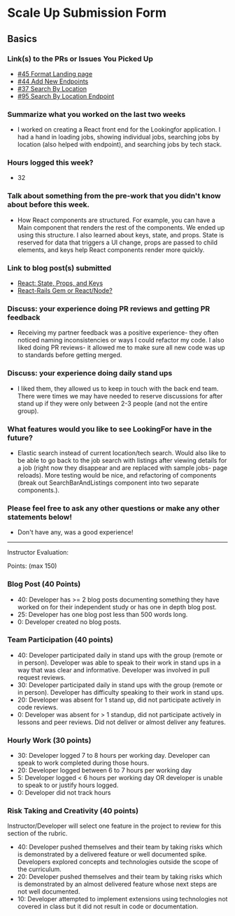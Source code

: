 # Scale Up Submission Form

## Basics

### Link(s) to the PRs or Issues You Picked Up
- [#45 Format Landing page](https://github.com/LookingForMe/lookingForFrontEnd/pull/48)
- [#44 Add New Endpoints](https://github.com/LookingForMe/lookingForFrontEnd/pull/44)
- [#37 Search By Location](https://github.com/LookingForMe/lookingForFrontEnd/pull/41)
- [#95 Search By Location Endpoint](https://github.com/LookingForMe/lookingfor/pull/95)

### Summarize what you worked on the last two weeks
 * I worked on creating a React front end for the Lookingfor application. I had a hand in loading jobs, showing individual jobs, searching jobs by location (also helped with endpoint), and searching jobs by tech stack.

### Hours logged this week?
 * 32

### Talk about something from the pre-work that you didn't know about before this week.
 * How React components are structured. For example, you can have a Main component that renders the rest of the components. We ended up using this structure. I also learned about keys, state, and props. State is reserved for data that triggers a UI change, props are passed to child elements, and keys help React components render more quickly.

### Link to blog post(s) submitted
- [React: State, Props, and Keys](https://medium.com/@cheljoh/react-state-props-and-keys-4363901d9948#.9bicmmffm)
- [React-Rails Gem or React/Node?](https://medium.com/@cheljoh/react-rails-gem-or-react-node-c75c41eaaca3#.52di5oy9d)

### Discuss: your experience doing PR reviews and getting PR feedback
- Receiving my partner feedback was a positive experience- they often noticed naming inconsistencies or ways I could refactor my code. I also liked doing PR reviews- it allowed me to make sure all new code was up to standards before getting merged.

### Discuss: your experience doing daily stand ups
- I liked them, they allowed us to keep in touch with the back end team. There were times we may have needed to reserve discussions for after stand up if they were only between 2-3 people (and not the entire group).

### What features would you like to see LookingFor have in the future?
- Elastic search instead of current location/tech search. Would also like to be able to go back to the job search with listings after viewing details for a job (right now they disappear and are replaced with sample jobs- page reloads). More testing would be nice, and refactoring of components (break out SearchBarAndListings component into two separate components.).

### Please feel free to ask any other questions or make any other statements below!
- Don't have any, was a good experience!

-----

Instructor Evaluation:

Points: (max 150)

### Blog Post (40 Points)  
  * 40: Developer has >= 2 blog posts documenting something they have worked on for their independent study or has one in depth blog post.
  * 25: Developer has one blog post less than 500 words long.
  * 0: Developer created no blog posts.

### Team Participation (40 points)

  * 40: Developer participated daily in stand ups with the group (remote or in person). Developer was able to speak to their work in stand ups in a way that was clear and informative. Developer was involved in pull request reviews.
  * 30: Developer participated daily in stand ups with the group (remote or in person). Developer has difficulty speaking to their work in stand ups.
  * 20: Developer was absent for 1 stand up, did not participate actively in code reviews.
  * 0: Developer was absent for > 1 standup, did not participate actively in lessons and peer reviews. Did not deliver or almost deliver any features.

### Hourly Work (30 points)

  * 30: Developer logged 7 to 8 hours per working day. Developer can speak to work completed during those hours.
  * 20: Developer logged between 6 to 7 hours per working day
  * 5: Developer logged < 6 hours per working day OR developer is unable to speak to or justify hours logged.
  * 0: Developer did not track hours

### Risk Taking and Creativity (40 points)

  Instructor/Developer will select one feature in the project to review for this section of the rubric.

  * 40: Developer pushed themselves and their team by taking risks which is demonstrated by a delivered feature or well documented spike. Developers explored concepts and technologies outside the scope of the curriculum.
  * 20: Developer pushed themselves and their team by taking risks which is demonstrated by an almost delivered feature whose next steps are not well documented.
  * 10: Developer attempted to implement extensions using technologies not covered in class but it did not result in code or documentation.
